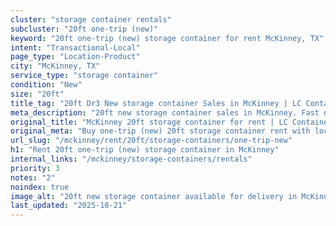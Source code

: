 ```yaml
---
cluster: "storage container rentals"
subcluster: "20ft one-trip (new)"
keyword: "20ft one-trip (new) storage container for rent McKinney, TX"
intent: "Transactional-Local"
page_type: "Location-Product"
city: "McKinney, TX"
service_type: "storage container"
condition: "New"
size: "20ft"
title_tag: "20ft Dr3 New storage container Sales in McKinney | LC Container"
meta_description: "20ft new storage container sales in McKinney. Fast delivery, competitive pricing. Serving storage containers area. Quote ID: P2R. Call (214) 524-4168 for your free quote today."
original_title: "McKinney 20ft storage container for rent | LC Container"
original_meta: "Buy one-trip (new) 20ft storage container rent with local delivery in McKinney, TX. LC Container — local Since 2003. Request a fast quote today."
url_slug: "/mckinney/rent/20ft/storage-containers/one-trip-new"
h1: "Rent 20ft one-trip (new) storage container in McKinney"
internal_links: "/mckinney/storage-containers/rentals"
priority: 3
notes: "2"
noindex: true
image_alt: "20ft new storage container available for delivery in McKinney"
last_updated: "2025-10-21"
---
```


<!-- TODO: Add unique city/inventory copy, images, and internal links here. -->
